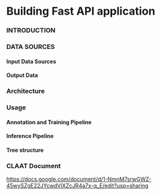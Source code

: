 # Building Fast API application

### INTRODUCTION





### DATA SOURCES
#### Input Data Sources



#### Output Data 



### Architecture



### Usage



#### Annotation and Training Pipeline







####  Inference Pipeline




#### Tree structure




### CLAAT Document

https://docs.google.com/document/d/1-NmnM7srwGWZ-45wySZgE22JYcwdVlXZcJR4a7x-q_E/edit?usp=sharing

 
